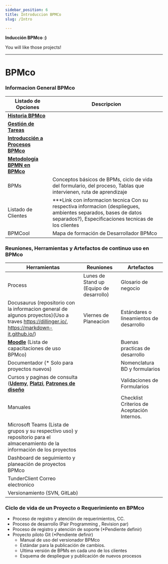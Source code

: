 ```yaml
---
sidebar_position: 6
title: Introduccion BPMCo
slug: /Intro

---
```

__Inducción BPMco :)__

You will like those projects!

---

#  BPMco

### Informacion General BPMco

| Listado de Opciones | Descripcion |
| ------ | ----------- |
|  __[Historia BPMco](http://143.198.186.246/moodle/course/view.php?id=2)__ |  |
|  __[Gestión de Tareas](http://143.198.186.246/moodle/course/view.php?id=4)__ |  |
|  __[Introducción a Procesos BPMco](http://143.198.186.246/moodle/course/view.php?id=6)__   |  |
|   __[Metodología BPMN en BPMco](http://143.198.186.246/moodle/course/view.php?id=3)__  | |
| BPMs    | Conceptos básicos de BPMs, ciclo de vida del formulario, del proceso, Tablas que intervienen, ruta de aprendizaje|
| Listado de Clientes    | ***Link con informacion tecnica Con su respectiva informacion (despliegues, ambientes separados, bases de datos separados?), Especificaciones tecnicas de los clientes|
| BPMCool   | Mapa de formación de Desarrollador BPMco |

### Reuniones, Herramientas y Artefactos de continuo uso en BPMco

| Herramientas | Reuniones | Artefactos |
| ------ | ----------- | ----------- |
| Process  | Lunes de Stand up (Equipo de desarrollo) | Glosario de negocio |
| Docusaurus (repositorio con la informacion general de algunos proyectos)(Uso a traves https://dillinger.io/, https://markdown-it.github.io/)  | Viernes de Planeacion | Estándares o lineamientos de desarrollo |
| __[Moodle](http://143.198.186.246/moodle/course/view.php?id=4)__ (Lista de capacitaciones de uso BPMco)|  | Buenas practicas de desarrollo |
| Documentador (* Solo para proyectos nuevos) |  | Nomenclatura BD y formularios |
| Cursos y paginas de consulta (__[Udemy](https://www.google.com/)__, __[Platzi](https://www.google.com/)__,  __[Patrones de diseño](https://www.google.com/)__ | | Validaciones de Formularios |
| Manuales  | | Checklist Criterios de Aceptación Internos. |
| Microsoft Teams (Lista de grupos y su respectivo uso) y repositorio para el almacenamiento de la información de los proyectos  | | |
| Dashboard de seguimiento y planeación de proyectos BPMco  | | |
| TunderClient Correo electronico  | | |
| Versionamiento (SVN, GitLab)  | | |


### Ciclo de vida de un Proyecto o Requerimiento en BPMco

+ Proceso de registro y atención de requerimientos, CC.
+ Proceso de desarrollo (Pair Programming , Revision par)
+ Proceso de registro y atención de soporte (*Pendiente definir)
+ Proyecto piloto Git (*Pendiente definir)
  - Manual de uso del versionador BPMco
  - Estándar para la publicación de cambios.
  - Ultima versión de BPMs en cada uno de los clientes
  - Esquema de despliegue y publicación de nuevos procesos

